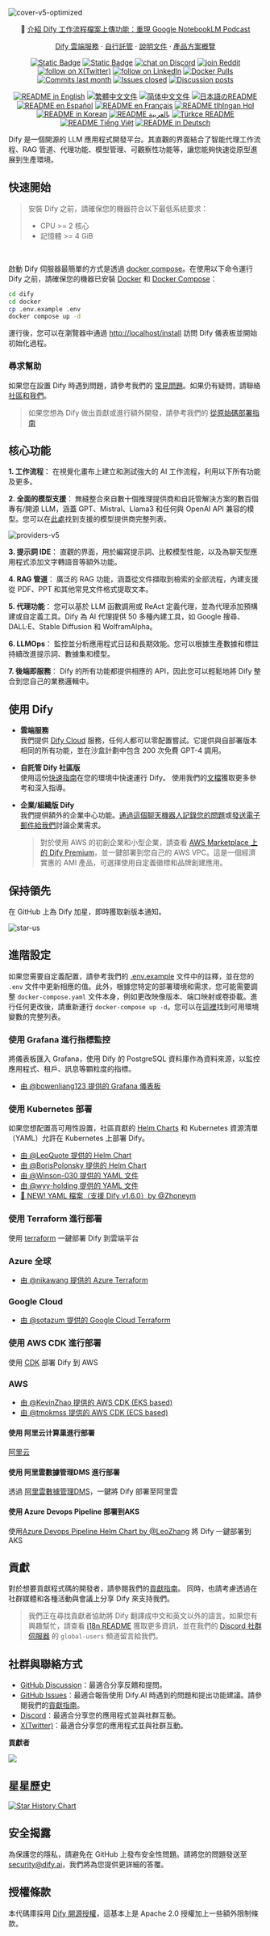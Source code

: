 ![cover-v5-optimized](../../images/GitHub_README_if.png)

<p align="center">
  📌 <a href="https://dify.ai/blog/introducing-dify-workflow-file-upload-a-demo-on-ai-podcast">介紹 Dify 工作流程檔案上傳功能：重現 Google NotebookLM Podcast</a>
</p>

<p align="center">
  <a href="https://cloud.dify.ai">Dify 雲端服務</a> ·
  <a href="https://docs.dify.ai/getting-started/install-self-hosted">自行託管</a> ·
  <a href="https://docs.dify.ai">說明文件</a> ·
  <a href="https://dify.ai/pricing">產品方案概覽</a>
</p>

<p align="center">
    <a href="https://dify.ai" target="_blank">
        <img alt="Static Badge" src="https://img.shields.io/badge/Product-F04438"></a>
    <a href="https://dify.ai/pricing" target="_blank">
        <img alt="Static Badge" src="https://img.shields.io/badge/free-pricing?logo=free&color=%20%23155EEF&label=pricing&labelColor=%20%23528bff"></a>
    <a href="https://discord.gg/FngNHpbcY7" target="_blank">
        <img src="https://img.shields.io/discord/1082486657678311454?logo=discord&labelColor=%20%235462eb&logoColor=%20%23f5f5f5&color=%20%235462eb"
            alt="chat on Discord"></a>
    <a href="https://reddit.com/r/difyai" target="_blank">  
        <img src="https://img.shields.io/reddit/subreddit-subscribers/difyai?style=plastic&logo=reddit&label=r%2Fdifyai&labelColor=white"
            alt="join Reddit"></a>
    <a href="https://twitter.com/intent/follow?screen_name=dify_ai" target="_blank">
        <img src="https://img.shields.io/twitter/follow/dify_ai?logo=X&color=%20%23f5f5f5"
            alt="follow on X(Twitter)"></a>
    <a href="https://www.linkedin.com/company/langgenius/" target="_blank">
        <img src="https://custom-icon-badges.demolab.com/badge/LinkedIn-0A66C2?logo=linkedin-white&logoColor=fff"
            alt="follow on LinkedIn"></a>
    <a href="https://hub.docker.com/u/langgenius" target="_blank">
        <img alt="Docker Pulls" src="https://img.shields.io/docker/pulls/criminalist/dify-web?labelColor=%20%23FDB062&color=%20%23f79009"></a>
    <a href="https://github.com/criminalist/dify/graphs/commit-activity" target="_blank">
        <img alt="Commits last month" src="https://img.shields.io/github/commit-activity/m/langgenius/dify?labelColor=%20%2332b583&color=%20%2312b76a"></a>
    <a href="https://github.com/criminalist/dify/" target="_blank">
        <img alt="Issues closed" src="https://img.shields.io/github/issues-search?query=repo%3Alanggenius%2Fdify%20is%3Aclosed&label=issues%20closed&labelColor=%20%237d89b0&color=%20%235d6b98"></a>
    <a href="https://github.com/criminalist/dify/discussions/" target="_blank">
        <img alt="Discussion posts" src="https://img.shields.io/github/discussions/langgenius/dify?labelColor=%20%239b8afb&color=%20%237a5af8"></a>
</p>

<p align="center">
  <a href="../../README.md"><img alt="README in English" src="https://img.shields.io/badge/English-d9d9d9"></a>
  <a href="../zh-TW/README.md"><img alt="繁體中文文件" src="https://img.shields.io/badge/繁體中文-d9d9d9"></a>
  <a href="../zh-CN/README.md"><img alt="简体中文文件" src="https://img.shields.io/badge/简体中文-d9d9d9"></a>
  <a href="../ja-JP/README.md"><img alt="日本語のREADME" src="https://img.shields.io/badge/日本語-d9d9d9"></a>
  <a href="../es-ES/README.md"><img alt="README en Español" src="https://img.shields.io/badge/Español-d9d9d9"></a>
  <a href="../fr-FR/README.md"><img alt="README en Français" src="https://img.shields.io/badge/Français-d9d9d9"></a>
  <a href="../tlh/README.md"><img alt="README tlhIngan Hol" src="https://img.shields.io/badge/Klingon-d9d9d9"></a>
  <a href="../ko-KR/README.md"><img alt="README in Korean" src="https://img.shields.io/badge/한국어-d9d9d9"></a>
  <a href="../ar-SA/README.md"><img alt="README بالعربية" src="https://img.shields.io/badge/العربية-d9d9d9"></a>
  <a href="../tr-TR/README.md"><img alt="Türkçe README" src="https://img.shields.io/badge/Türkçe-d9d9d9"></a>
  <a href="../vi-VN/README.md"><img alt="README Tiếng Việt" src="https://img.shields.io/badge/Ti%E1%BA%BFng%20Vi%E1%BB%87t-d9d9d9"></a>
  <a href="../de-DE/README.md"><img alt="README in Deutsch" src="https://img.shields.io/badge/German-d9d9d9"></a>
</p>

Dify 是一個開源的 LLM 應用程式開發平台。其直觀的界面結合了智能代理工作流程、RAG 管道、代理功能、模型管理、可觀察性功能等，讓您能夠快速從原型進展到生產環境。

## 快速開始

> 安裝 Dify 之前，請確保您的機器符合以下最低系統要求：
>
> - CPU >= 2 核心
> - 記憶體 >= 4 GiB

</br>

啟動 Dify 伺服器最簡單的方式是透過 [docker compose](../../docker/docker-compose.yaml)。在使用以下命令運行 Dify 之前，請確保您的機器已安裝 [Docker](https://docs.docker.com/get-docker/) 和 [Docker Compose](https://docs.docker.com/compose/install/)：

```bash
cd dify
cd docker
cp .env.example .env
docker compose up -d
```

運行後，您可以在瀏覽器中通過 [http://localhost/install](http://localhost/install) 訪問 Dify 儀表板並開始初始化過程。

### 尋求幫助

如果您在設置 Dify 時遇到問題，請參考我們的 [常見問題](https://docs.dify.ai/getting-started/install-self-hosted/faqs)。如果仍有疑問，請聯絡 [社區和我們](#community--contact)。

> 如果您想為 Dify 做出貢獻或進行額外開發，請參考我們的 [從原始碼部署指南](https://docs.dify.ai/getting-started/install-self-hosted/local-source-code)

## 核心功能

**1. 工作流程**：
在視覺化畫布上建立和測試強大的 AI 工作流程，利用以下所有功能及更多。

**2. 全面的模型支援**：
無縫整合來自數十個推理提供商和自託管解決方案的數百個專有/開源 LLM，涵蓋 GPT、Mistral、Llama3 和任何與 OpenAI API 兼容的模型。您可以在[此處](https://docs.dify.ai/getting-started/readme/model-providers)找到支援的模型提供商完整列表。

![providers-v5](https://github.com/criminalist/dify/assets/13230914/5a17bdbe-097a-4100-8363-40255b70f6e3)

**3. 提示詞 IDE**：
直觀的界面，用於編寫提示詞、比較模型性能，以及為聊天型應用程式添加文字轉語音等額外功能。

**4. RAG 管道**：
廣泛的 RAG 功能，涵蓋從文件擷取到檢索的全部流程，內建支援從 PDF、PPT 和其他常見文件格式提取文本。

**5. 代理功能**：
您可以基於 LLM 函數調用或 ReAct 定義代理，並為代理添加預構建或自定義工具。Dify 為 AI 代理提供 50 多種內建工具，如 Google 搜尋、DALL·E、Stable Diffusion 和 WolframAlpha。

**6. LLMOps**：
監控並分析應用程式日誌和長期效能。您可以根據生產數據和標註持續改進提示詞、數據集和模型。

**7. 後端即服務**：
Dify 的所有功能都提供相應的 API，因此您可以輕鬆地將 Dify 整合到您自己的業務邏輯中。

## 使用 Dify

- **雲端服務 </br>**
  我們提供 [Dify Cloud](https://dify.ai) 服務，任何人都可以零配置嘗試。它提供與自部署版本相同的所有功能，並在沙盒計劃中包含 200 次免費 GPT-4 調用。

- **自託管 Dify 社區版</br>**
  使用這份[快速指南](#%E5%BF%AB%E9%80%9F%E9%96%8B%E5%A7%8B)在您的環境中快速運行 Dify。
  使用我們的[文檔](https://docs.dify.ai)獲取更多參考和深入指導。

- **企業/組織版 Dify</br>**
  我們提供額外的企業中心功能。[通過這個聊天機器人記錄您的問題](https://udify.app/chat/22L1zSxg6yW1cWQg)或[發送電子郵件給我們](mailto:business@dify.ai?subject=%5BGitHub%5DBusiness%20License%20Inquiry)討論企業需求。</br>

  > 對於使用 AWS 的初創企業和小型企業，請查看 [AWS Marketplace 上的 Dify Premium](https://aws.amazon.com/marketplace/pp/prodview-t22mebxzwjhu6)，並一鍵部署到您自己的 AWS VPC。這是一個經濟實惠的 AMI 產品，可選擇使用自定義徽標和品牌創建應用。

## 保持領先

在 GitHub 上為 Dify 加星，即時獲取新版本通知。

![star-us](https://github.com/criminalist/dify/assets/13230914/b823edc1-6388-4e25-ad45-2f6b187adbb4)

## 進階設定

如果您需要自定義配置，請參考我們的 [.env.example](../../docker/.env.example) 文件中的註釋，並在您的 `.env` 文件中更新相應的值。此外，根據您特定的部署環境和需求，您可能需要調整 `docker-compose.yaml` 文件本身，例如更改映像版本、端口映射或卷掛載。進行任何更改後，請重新運行 `docker-compose up -d`。您可以在[這裡](https://docs.dify.ai/getting-started/install-self-hosted/environments)找到可用環境變數的完整列表。

### 使用 Grafana 進行指標監控

將儀表板匯入 Grafana，使用 Dify 的 PostgreSQL 資料庫作為資料來源，以監控應用程式、租戶、訊息等顆粒度的指標。

- [由 @bowenliang123 提供的 Grafana 儀表板](https://github.com/bowenliang123/dify-grafana-dashboard)

### 使用 Kubernetes 部署

如果您想配置高可用性設置，社區貢獻的 [Helm Charts](https://helm.sh/) 和 Kubernetes 資源清單（YAML）允許在 Kubernetes 上部署 Dify。

- [由 @LeoQuote 提供的 Helm Chart](https://github.com/douban/charts/tree/master/charts/dify)
- [由 @BorisPolonsky 提供的 Helm Chart](https://github.com/BorisPolonsky/dify-helm)
- [由 @Winson-030 提供的 YAML 文件](https://github.com/Winson-030/dify-kubernetes)
- [由 @wyy-holding 提供的 YAML 文件](https://github.com/wyy-holding/dify-k8s)
- [🚀 NEW! YAML 檔案（支援 Dify v1.6.0）by @Zhoneym](https://github.com/Zhoneym/DifyAI-Kubernetes)

### 使用 Terraform 進行部署

使用 [terraform](https://www.terraform.io/) 一鍵部署 Dify 到雲端平台

### Azure 全球

- [由 @nikawang 提供的 Azure Terraform](https://github.com/nikawang/dify-azure-terraform)

### Google Cloud

- [由 @sotazum 提供的 Google Cloud Terraform](https://github.com/DeNA/dify-google-cloud-terraform)

### 使用 AWS CDK 進行部署

使用 [CDK](https://aws.amazon.com/cdk/) 部署 Dify 到 AWS

### AWS

- [由 @KevinZhao 提供的 AWS CDK (EKS based)](https://github.com/aws-samples/solution-for-deploying-dify-on-aws)
- [由 @tmokmss 提供的 AWS CDK (ECS based)](https://github.com/aws-samples/dify-self-hosted-on-aws)

#### 使用 阿里云计算巢進行部署

[阿里云](https://computenest.console.aliyun.com/service/instance/create/default?type=user&ServiceName=Dify%E7%A4%BE%E5%8C%BA%E7%89%88)

#### 使用 阿里雲數據管理DMS 進行部署

透過 [阿里雲數據管理DMS](https://www.alibabacloud.com/help/en/dms/dify-in-invitational-preview/)，一鍵將 Dify 部署至阿里雲

#### 使用 Azure Devops Pipeline 部署到AKS

使用[Azure Devops Pipeline Helm Chart by @LeoZhang](https://github.com/Ruiruiz30/Dify-helm-chart-AKS) 將 Dify 一鍵部署到 AKS

## 貢獻

對於想要貢獻程式碼的開發者，請參閱我們的[貢獻指南](./CONTRIBUTING.md)。
同時，也請考慮透過在社群媒體和各種活動與會議上分享 Dify 來支持我們。

> 我們正在尋找貢獻者協助將 Dify 翻譯成中文和英文以外的語言。如果您有興趣幫忙，請查看 [i18n README](https://github.com/criminalist/dify/blob/main/web/i18n-config/README.md) 獲取更多資訊，並在我們的 [Discord 社群伺服器](https://discord.gg/8Tpq4AcN9c) 的 `global-users` 頻道留言給我們。

## 社群與聯絡方式

- [GitHub Discussion](https://github.com/criminalist/dify/discussions)：最適合分享反饋和提問。
- [GitHub Issues](https://github.com/criminalist/dify/issues)：最適合報告使用 Dify.AI 時遇到的問題和提出功能建議。請參閱我們的[貢獻指南](./CONTRIBUTING.md)。
- [Discord](https://discord.gg/FngNHpbcY7)：最適合分享您的應用程式並與社群互動。
- [X(Twitter)](https://twitter.com/dify_ai)：最適合分享您的應用程式並與社群互動。

**貢獻者**

<a href="https://github.com/criminalist/dify/graphs/contributors">
  <img src="https://contrib.rocks/image?repo=langgenius/dify" />
</a>

## 星星歷史

[![Star History Chart](https://api.star-history.com/svg?repos=langgenius/dify&type=Date)](https://star-history.com/#langgenius/dify&Date)

## 安全揭露

為保護您的隱私，請避免在 GitHub 上發布安全性問題。請將您的問題發送至 security@dify.ai，我們將為您提供更詳細的答覆。

## 授權條款

本代碼庫採用 [Dify 開源授權](../../LICENSE)，這基本上是 Apache 2.0 授權加上一些額外限制條款。
